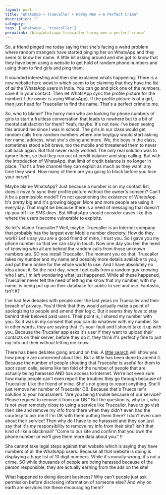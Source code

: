 ```yaml
---
layout: post
title: "WhatsApp + Truecaller + Horny Men = A Perfect Crime"
description: ""
category:
tags: ['whatsapp', 'truecaller']
permalink: /blog/whatsapp-truecaller-horny-men-a-perfect-crime/
---
```


So, a friend pinged me today saying that she's facing a weird problem where random strangers have started pinging her on WhatsApp and they seem to know her name. A little bit asking around and she got to know that they have been using a website to get hold of random phone numbers and using them to find girls and ping them.

It sounded interesting and then she explained whats happening. There is a new website here wowi.in which seem to be claiming that they have the list of *all* the WhatsApp users in India. You can go and pick one of the numbers, save it in your contact. Then let WhatsApp sync the profile picture for the number(if the owner is using WhatsApp). If the profile picture is of a girl, then just head for Truecaller to find the name. That's a perfect crime to me.

So, who to blame? The horny men who are looking for phone numbers of girls to start a fruitless conversation that leads to nowhere but to a bit of mental satisfaction for them? Yeah, maybe. It's not new. I've been seeing this around me since I was in school. The girls in our class would get random calls from random numbers where one boy/guy would start asking her name, address, what she's doing and more. We, the boys in the class, sometimes stood a bit brave, too the mobile and threatened them to never call back again. But that never really worked. The only real solution was to ignore them, so that they run out of credit balance and stop calling. But with the introduction of WhatsApp, that limit of credit balance is no longer in place. That's a free channel they can exploit as much as they want, any time they want. How many of them are you going to block before you lose your nerve?

Maybe blame WhatsApp? Just because a number is on my contact list, does it *have to* sync their profile picture without the owner's consent? Can't it be a permissible model? I'm not questioning the existence of WhatsApp. It's pretty big and it's growing bigger. More and more people are using it everyday. That might be because there is a need of messaging that doesn't rip you off like SMS does. But WhatsApp should consider cases like this where the users become vulnerable to exploits.

So let's blame Truecaller? Well, maybe. Truecaller is an Internet company that probably has the largest ever Mobile number directory. How do they work? Let's say you are a good friend of mine, I trust you. So I gave you my phone number so that we can stay in touch. Now one day you feel the need of knowing who all are behind the random calls from those unknown numbers are. SO you install Truecaller. The moment you do that, Truecaller takes my number and my name and possibly more details available to you, and put them online for the whole world to use. And I have absolutely no idea about it. So the next day, when I get calls from a random guy knowing who I am, I'm left wondering what just happened. While all these happened, Truecaller never felt the need of letting me know that my number, with my name, is being put up on their database for public to see and use. Fantastic, isn't it?

I've had few debates with people over the last years on Truecaller and their breach of privacy. You'd think that they would actually make a point of apologizing to people and amend their logic. But it seems they *love* to stay behind their beloved paid users. Their point is, I shared my number with you. So it was in my consent that you can do whatever with my number. So in other words, they are saying that it's your fault and I should take it up with you. Because the Trucaller app asks it's user if they want to upload their contacts on their server, before they do it, they think it's perfectly fine to put my info out their without letting me know.

There has been debates going around on this. A [little search](https://www.google.com/search?q=truecaller%20privacy%20breach) will show you how people are concerned about this. But a little has been done to amend it. Because the number of people shouting that Truecaller is useful for them to spot spam calls, seems like ten fold of the number of people that are actually being harassed AND has access to Internet. We're not even sure how many people can't even report the troubles they go through because of Truecaller. Like the friend of mine. She's not going to report anything. She'll just remove her number of Truecaller DB. Because that's Truecaller's solution to your harassment. "Are you being trouble because of our service? Please request to remove it from our DB." But the question is, why to I, who is not even remotely close to using a service like Truecaller, have to go visit their site and remove my info from there when they didn't even had the courtesy to ask me if I'm OK with them putting them there? I don't even care about their service! Then why do I have to be harassed and they can just say that it's *my* responsibility to remove my info from their site? Isn't that kind of like a blackmail? "Come to our site and confirm that you own the phone number or we'll give them more data about you." !!

She cannot take legal steps against that website which is saying they have numbers of all the WhatsApp users. Because all that website is doing is displaying a huge list of 10 digit numbers. While it's morally wrong, it's not a crime. SO while thousands of people are being harassed because of the person responsible, they are actually earning from the ads on the site!

What happened to doing decent business? Why can't people just ask permission before disclosing information of someone else? And why on earth are services like these encouraging them?
